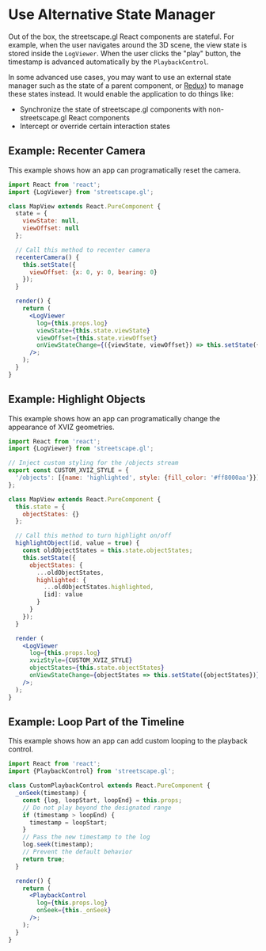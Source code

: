 # Use Alternative State Manager

Out of the box, the streetscape.gl React components are stateful. For example, when the user
navigates around the 3D scene, the view state is stored inside the `LogViewer`. When the user clicks
the "play" button, the timestamp is advanced automatically by the `PlaybackControl`.

In some advanced use cases, you may want to use an external state manager such as the state of a
parent component, or [Redux](https://redux.js.org/)) to manage these states instead. It would enable
the application to do things like:

- Synchronize the state of streetscape.gl components with non-streetscape.gl React components
- Intercept or override certain interaction states

## Example: Recenter Camera

This example shows how an app can programatically reset the camera.

```jsx
import React from 'react';
import {LogViewer} from 'streetscape.gl';

class MapView extends React.PureComponent {
  state = {
    viewState: null,
    viewOffset: null
  };

  // Call this method to recenter camera
  recenterCamera() {
    this.setState({
      viewOffset: {x: 0, y: 0, bearing: 0}
    });
  }

  render() {
    return (
      <LogViewer
        log={this.props.log}
        viewState={this.state.viewState}
        viewOffset={this.state.viewOffset}
        onViewStateChange={({viewState, viewOffset}) => this.setState({viewState, viewOffset})}
      />;
    );
  }
}
```

## Example: Highlight Objects

This example shows how an app can programatically change the appearance of XVIZ geometries.

```jsx
import React from 'react';
import {LogViewer} from 'streetscape.gl';

// Inject custom styling for the /objects stream
export const CUSTOM_XVIZ_STYLE = {
  '/objects': [{name: 'highlighted', style: {fill_color: '#ff8000aa'}}]
};

class MapView extends React.PureComponent {
  this.state = {
    objectStates: {}
  };

  // Call this method to turn highlight on/off
  highlightObject(id, value = true) {
    const oldObjectStates = this.state.objectStates;
    this.setState({
      objectStates: {
        ...oldObjectStates,
        highlighted: {
          ...oldObjectStates.highlighted,
          [id]: value
        }
      }
    });
  }

  render (
    <LogViewer
      log={this.props.log}
      xvizStyle={CUSTOM_XVIZ_STYLE}
      objectStates={this.state.objectStates}
      onViewStateChange={objectStates => this.setState({objectStates})}
    />;
  );
}
```

## Example: Loop Part of the Timeline

This example shows how an app can add custom looping to the playback control.

```jsx
import React from 'react';
import {PlaybackControl} from 'streetscape.gl';

class CustomPlaybackControl extends React.PureComponent {
  _onSeek(timestamp) {
    const {log, loopStart, loopEnd} = this.props;
    // Do not play beyond the designated range
    if (timestamp > loopEnd) {
      timestamp = loopStart;
    }
    // Pass the new timestamp to the log
    log.seek(timestamp);
    // Prevent the default behavior
    return true;
  }

  render() {
    return (
      <PlaybackControl
        log={this.props.log}
        onSeek={this._onSeek}
      />;
    );
  }
}
```
